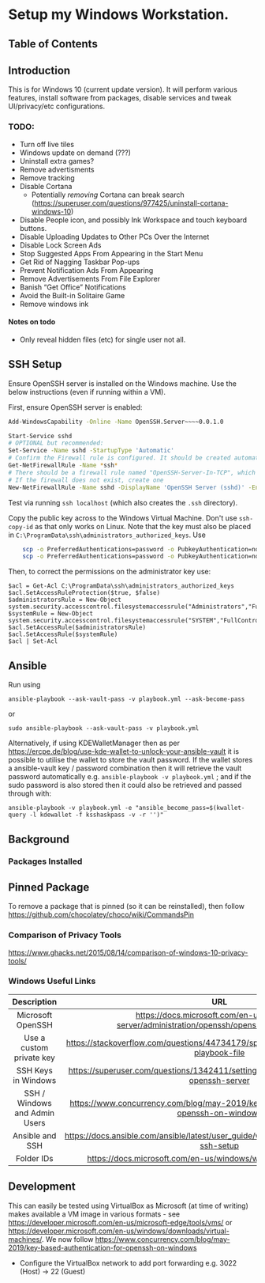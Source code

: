 
# Setup my Windows Workstation.

## Table of Contents

<!-- TocDown Begin -->
<!-- TocDown End -->


## Introduction

This is for Windows 10 (current update version). It will perform various features, install software from packages, disable services and tweak UI/privacy/etc configurations.


### TODO:

* Turn off live tiles
* Windows update on demand (???)
* Uninstall extra games?
* Remove advertisments
* Remove tracking
* Disable Cortana
  * Potentially _removing_ Cortana can break search (https://superuser.com/questions/977425/uninstall-cortana-windows-10)
* Disable People icon, and possibly Ink Workspace and touch keyboard buttons.
* Disable Uploading Updates to Other PCs Over the Internet
* Disable Lock Screen Ads
* Stop Suggested Apps From Appearing in the Start Menu
* Get Rid of Nagging Taskbar Pop-ups
* Prevent Notification Ads From Appearing
* Remove Advertisements From File Explorer
* Banish “Get Office” Notifications
* Avoid the Built-in Solitaire Game
* Remove windows ink

#### Notes on todo

* Only reveal hidden files (etc) for single user not all.

## SSH Setup

Ensure OpenSSH server is installed on the Windows machine. Use the below instructions (even if running within a VM).

First, ensure OpenSSH server is enabled:

``` sh
Add-WindowsCapability -Online -Name OpenSSH.Server~~~~0.0.1.0

Start-Service sshd
# OPTIONAL but recommended:
Set-Service -Name sshd -StartupType 'Automatic'
# Confirm the Firewall rule is configured. It should be created automatically by setup.
Get-NetFirewallRule -Name *ssh*
# There should be a firewall rule named "OpenSSH-Server-In-TCP", which should be enabled
# If the firewall does not exist, create one
New-NetFirewallRule -Name sshd -DisplayName 'OpenSSH Server (sshd)' -Enabled True -Direction Inbound -Protocol TCP -Action Allow -LocalPort 22

```
Test via running `ssh localhost` (which also creates the `.ssh` directory).

Copy the public key across to the Windows Virtual Machine. Don't use `ssh-copy-id` as that only works on Linux. Note that the key must also be placed in `C:\ProgramData\ssh\administrators_authorized_keys`. Use

``` sh
    scp -o PreferredAuthentications=password -o PubkeyAuthentication=no -P 3022 ~/.ssh/id_rsa_windows.pub "User@192.168.42.1:C:\Users\User\.ssh\authorized_keys"
    scp -o PreferredAuthentications=password -o PubkeyAuthentication=no -P 3022 ~/.ssh/id_rsa_windows.pub "User@192.168.42.1:C:\ProgramData\ssh\administrators_authorized_keys'
```

Then, to correct the permissions on the administrator key use:
```
$acl = Get-Acl C:\ProgramData\ssh\administrators_authorized_keys
$acl.SetAccessRuleProtection($true, $false)
$administratorsRule = New-Object system.security.accesscontrol.filesystemaccessrule("Administrators","FullControl","Allow")
$systemRule = New-Object system.security.accesscontrol.filesystemaccessrule("SYSTEM","FullControl","Allow")
$acl.SetAccessRule($administratorsRule)
$acl.SetAccessRule($systemRule)
$acl | Set-Acl
```

## Ansible

Run using

    ansible-playbook --ask-vault-pass -v playbook.yml --ask-become-pass

or

    sudo ansible-playbook --ask-vault-pass -v playbook.yml

Alternatively, if using KDEWalletManager then as per https://ercpe.de/blog/use-kde-wallet-to-unlock-your-ansible-vault it is possible to utilise the wallet to store the vault password. If the wallet stores a ansible-vault key / password combination then it will retrieve the vault password automatically e.g. `ansible-playbook -v playbook.yml` ; and if the sudo password is also stored then it could also be retrieved and passed through with:

    ansible-playbook -v playbook.yml -e "ansible_become_pass=$(kwallet-query -l kdewallet -f ksshaskpass -v -r '')"



## Background

### Packages Installed


## Pinned Package

To remove a package that is pinned (so it can be reinstalled), then follow https://github.com/chocolatey/choco/wiki/CommandsPin

### Comparison of Privacy Tools

https://www.ghacks.net/2015/08/14/comparison-of-windows-10-privacy-tools/

### Windows Useful Links

| **Description** | **URL** |
|:-:|:-:|
| Microsoft OpenSSH | https://docs.microsoft.com/en-us/windows-server/administration/openssh/openssh_install_firstuse |
| Use a custom private key  | https://stackoverflow.com/questions/44734179/specifying-ssh-key-in-ansible-playbook-file  |
| SSH Keys in Windows  | https://superuser.com/questions/1342411/setting-ssh-keys-on-windows-10-openssh-server  |
| SSH / Windows and Admin Users | https://www.concurrency.com/blog/may-2019/key-based-authentication-for-openssh-on-windows |
| Ansible and SSH  | https://docs.ansible.com/ansible/latest/user_guide/windows_setup.html#windows-ssh-setup  |
| Folder IDs | https://docs.microsoft.com/en-us/windows/win32/shell/knownfolderid |


## Development

This can easily be tested using VirtualBox as Microsoft (at time of writing) makes available a VM image in various formats - see https://developer.microsoft.com/en-us/microsoft-edge/tools/vms/  or https://developer.microsoft.com/en-us/windows/downloads/virtual-machines/. We now follow https://www.concurrency.com/blog/may-2019/key-based-authentication-for-openssh-on-windows

* Configure the VirtualBox network to add port forwarding e.g. 3022 (Host) -> 22 (Guest)
